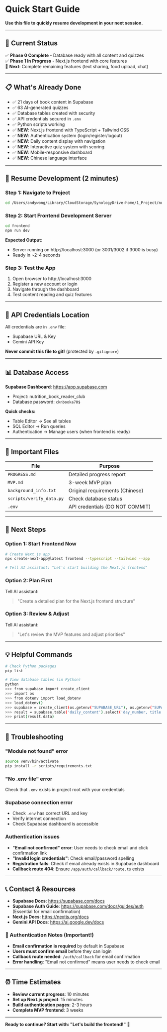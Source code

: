 # Quick Start Guide

**Use this file to quickly resume development in your next session.**

---

## 🎯 Current Status

✅ **Phase 0 Complete** - Database ready with all content and quizzes  
✅ **Phase 1 In Progress** - Next.js frontend with core features  
🚀 **Next**: Complete remaining features (text sharing, food upload, chat)

---

## 📋 What's Already Done

- ✅ 21 days of book content in Supabase
- ✅ 63 AI-generated quizzes
- ✅ Database tables created with security
- ✅ API credentials secured in `.env`
- ✅ Python scripts working
- ✅ **NEW**: Next.js frontend with TypeScript + Tailwind CSS
- ✅ **NEW**: Authentication system (login/register/logout)
- ✅ **NEW**: Daily content display with navigation
- ✅ **NEW**: Interactive quiz system with scoring
- ✅ **NEW**: Mobile-responsive dashboard
- ✅ **NEW**: Chinese language interface

---

## 🚀 Resume Development (2 minutes)

### Step 1: Navigate to Project
```bash
cd /Users/andywong/Library/CloudStorage/SynologyDrive-home/1_Project/nutrition_book_reader_club
```

### Step 2: Start Frontend Development Server
```bash
cd frontend
npm run dev
```

**Expected Output**: 
- Server running on http://localhost:3000 (or 3001/3002 if 3000 is busy)
- Ready in ~2-4 seconds

### Step 3: Test the App
1. Open browser to http://localhost:3000
2. Register a new account or login
3. Navigate through the dashboard
4. Test content reading and quiz features

---

## 🔑 API Credentials Location

All credentials are in `.env` file:
- Supabase URL & Key
- Gemini API Key

**Never commit this file to git!** (protected by `.gitignore`)

---

## 📊 Database Access

**Supabase Dashboard**: https://app.supabase.com
- Project: nutrition_book_reader_club
- Database password: `cknbooka70$`

**Quick checks:**
- Table Editor → See all tables
- SQL Editor → Run queries
- Authentication → Manage users (when frontend is ready)

---

## 📁 Important Files

| File | Purpose |
|------|---------|
| `PROGRESS.md` | Detailed progress report |
| `MVP.md` | 3-week MVP plan |
| `background_info.txt` | Original requirements (Chinese) |
| `scripts/verify_data.py` | Check database status |
| `.env` | API credentials (DO NOT COMMIT) |

---

## 🎯 Next Steps

### Option 1: Start Frontend Now
```bash
# Create Next.js app
npx create-next-app@latest frontend --typescript --tailwind --app

# Tell AI assistant: "Let's start building the Next.js frontend"
```

### Option 2: Plan First
Tell AI assistant:
> "Create a detailed plan for the Next.js frontend structure"

### Option 3: Review & Adjust
Tell AI assistant:
> "Let's review the MVP features and adjust priorities"

---

## 💡 Helpful Commands

```bash
# Check Python packages
pip list

# View database tables (in Python)
python
>>> from supabase import create_client
>>> import os
>>> from dotenv import load_dotenv
>>> load_dotenv()
>>> supabase = create_client(os.getenv("SUPABASE_URL"), os.getenv("SUPABASE_KEY"))
>>> result = supabase.table('daily_content').select('day_number, title').execute()
>>> print(result.data)
```

---

## 🐛 Troubleshooting

### "Module not found" error
```bash
source venv/bin/activate
pip install -r scripts/requirements.txt
```

### "No .env file" error
Check that `.env` exists in project root with your credentials

### Supabase connection error
- Check `.env` has correct URL and key
- Verify internet connection
- Check Supabase dashboard is accessible

### Authentication issues
- **"Email not confirmed" error**: User needs to check email and click confirmation link
- **"Invalid login credentials"**: Check email/password spelling
- **Registration fails**: Check if email already exists in Supabase dashboard
- **Callback route 404**: Ensure `/app/auth/callback/route.ts` exists

---

## 📞 Contact & Resources

- **Supabase Docs**: https://supabase.com/docs
- **Supabase Auth Guide**: https://supabase.com/docs/guides/auth (Essential for email confirmation)
- **Next.js Docs**: https://nextjs.org/docs
- **Gemini API Docs**: https://ai.google.dev/docs

### 🔐 Authentication Notes (Important!)
- **Email confirmation is required** by default in Supabase
- **Users must confirm email** before they can login
- **Callback route needed**: `/auth/callback` for email confirmation
- **Error handling**: "Email not confirmed" means user needs to check email

---

## ⏰ Time Estimates

- **Review current progress**: 10 minutes
- **Set up Next.js project**: 15 minutes
- **Build authentication pages**: 2-3 hours
- **Complete MVP frontend**: 3 weeks

---

**Ready to continue? Start with: "Let's build the frontend!"** 🚀

